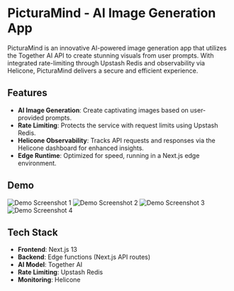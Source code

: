 # PicturaMind - AI Image Generation App

PicturaMind is an innovative AI-powered image generation app that utilizes the Together AI API to create stunning visuals from user prompts. With integrated rate-limiting through Upstash Redis and observability via Helicone, PicturaMind delivers a secure and efficient experience.

## Features

- **AI Image Generation**: Create captivating images based on user-provided prompts.
- **Rate Limiting**: Protects the service with request limits using Upstash Redis.
- **Helicone Observability**: Tracks API requests and responses via the Helicone dashboard for enhanced insights.
- **Edge Runtime**: Optimized for speed, running in a Next.js edge environment.

## Demo

![Demo Screenshot 1](https://github.com/user-attachments/assets/72e7afe0-8365-4401-b442-1ddc1827d41e)
![Demo Screenshot 2](https://github.com/user-attachments/assets/7b07c575-bc52-46ea-ba74-77b4b5d2de2b)
![Demo Screenshot 3](https://github.com/user-attachments/assets/7ae4b9cb-989d-4383-bb1c-7a849965e67c)
![Demo Screenshot 4](https://github.com/user-attachments/assets/9740a73b-eb7a-4d01-a85b-00ab88afc640)

## Tech Stack

- **Frontend**: Next.js 13
- **Backend**: Edge functions (Next.js API routes)
- **AI Model**: Together AI
- **Rate Limiting**: Upstash Redis
- **Monitoring**: Helicone

